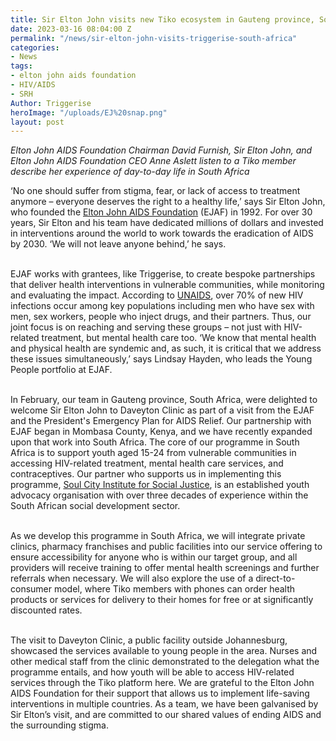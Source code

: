 ```yaml
---
title: Sir Elton John visits new Tiko ecosystem in Gauteng province, South Africa
date: 2023-03-16 08:04:00 Z
permalink: "/news/sir-elton-john-visits-triggerise-south-africa"
categories:
- News
tags:
- elton john aids foundation
- HIV/AIDS
- SRH
Author: Triggerise
heroImage: "/uploads/EJ%20snap.png"
layout: post
---
```


*Elton John AIDS Foundation Chairman David Furnish, Sir Elton John, and Elton John AIDS Foundation CEO Anne Aslett listen to a Tiko member describe her experience of day-to-day life in South Africa*

‘No one should suffer from stigma, fear, or lack of access to treatment anymore – everyone deserves the right to a healthy life,’ says Sir Elton John, who founded the [Elton John AIDS Foundation](https://www.eltonjohnaidsfoundation.org/) (EJAF) in 1992. For over 30 years, Sir Elton and his team have dedicated millions of dollars and invested in interventions around the world to work towards the eradication of AIDS by 2030. ‘We will not leave anyone behind,’ he says.

\
EJAF works with grantees, like Triggerise, to create bespoke partnerships that deliver health interventions in vulnerable communities, while monitoring and evaluating the impact. According to [UNAIDS](https://www.unaids.org/en), over 70% of new HIV infections occur among key populations including men who have sex with men, sex workers, people who inject drugs, and their partners. Thus, our joint focus is on reaching and serving these groups – not just with HIV-related treatment, but mental health care too. ‘We know that mental health and physical health are syndemic and, as such, it is critical that we address these issues simultaneously,’ says Lindsay Hayden, who leads the Young People portfolio at EJAF.

\
In February, our team in Gauteng province, South Africa, were delighted to welcome Sir Elton John to Daveyton Clinic as part of a visit from the EJAF and the President's Emergency Plan for AIDS Relief. Our partnership with EJAF began in Mombasa County, Kenya, and we have recently expanded upon that work into South Africa. The core of our programme in South Africa is to support youth aged 15-24 from vulnerable communities in accessing HIV-related treatment, mental health care services, and contraceptives. Our partner who supports us in implementing this programme, [Soul City Institute for Social Justice](https://www.soulcity.org.za/), is an established youth advocacy organisation with over three decades of experience within the South African social development sector.

\
As we develop this programme in South Africa, we will integrate private clinics, pharmacy franchises and public facilities into our service offering to ensure accessibility for anyone who is within our target group, and all providers will receive training to offer mental health screenings and further referrals when necessary. We will also explore the use of a direct-to-consumer model, where Tiko members with phones can order health products or services for delivery to their homes for free or at significantly discounted rates.

\
The visit to Daveyton Clinic, a public facility outside Johannesburg, showcased the services available to young people in the area. Nurses and other medical staff from the clinic demonstrated to the delegation what the programme entails, and how youth will be able to access HIV-related services through the Tiko platform here. We are grateful to the Elton John AIDS Foundation for their support that allows us to implement life-saving interventions in multiple countries. As a team, we have been galvanised by Sir Elton’s visit, and are committed to our shared values of ending AIDS and the surrounding stigma.